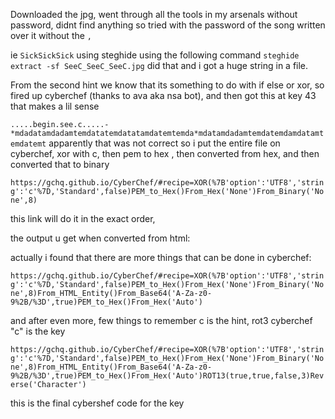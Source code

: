 Downloaded the jpg, went through all the tools in my arsenals without password, didnt find anything so tried with the password of the song written over it without the `,`

ie `SickSickSick` using steghide using the following command `steghide extract -sf SeeC_SeeC_SeeC.jpg` did that and i got a huge string in a file.

From the second hint we know that its something to do with if else or xor, so fired up cyberchef (thanks to ava aka nsa bot), and then got this at key 43 that makes a lil sense

`.....begin.see.c.....-*mdadatamdadamtemdatatemdatatamdatemtemda*mdatamdadamtemdatemdamdatamtemdatemt`
apparently that was not correct so i put the entire file on cyberchef, xor with c, then pem to hex , then converted from hex, and then converted that to binary

`https://gchq.github.io/CyberChef/#recipe=XOR(%7B'option':'UTF8','string':'c'%7D,'Standard',false)PEM_to_Hex()From_Hex('None')From_Binary('None',8)`

this link will do it in the exact order,

the output u get when converted from html:

actually i found that there are more things that can be done in cyberchef:

`https://gchq.github.io/CyberChef/#recipe=XOR(%7B'option':'UTF8','string':'c'%7D,'Standard',false)PEM_to_Hex()From_Hex('None')From_Binary('None',8)From_HTML_Entity()From_Base64('A-Za-z0-9%2B/%3D',true)PEM_to_Hex()From_Hex('Auto')`


and after even more, few things to remember c is the hint, rot3 cyberchef "c" is the key

`https://gchq.github.io/CyberChef/#recipe=XOR(%7B'option':'UTF8','string':'c'%7D,'Standard',false)PEM_to_Hex()From_Hex('None')From_Binary('None',8)From_HTML_Entity()From_Base64('A-Za-z0-9%2B/%3D',true)PEM_to_Hex()From_Hex('Auto')ROT13(true,true,false,3)Reverse('Character')`

this is the final cybershef code for the key
